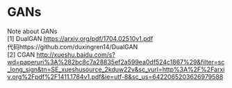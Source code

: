 # GANs
Note about GANs  
[1] DualGAN https://arxiv.org/pdf/1704.02510v1.pdf   
    代码https://github.com/duxingren14/DualGAN  
[2] CGAN http://xueshu.baidu.com/s?wd=paperuri%3A%282bc8c7a28835ef2a599ea0df524c1867%29&filter=sc_long_sign&tn=SE_xueshusource_2kduw22v&sc_vurl=http%3A%2F%2Farxiv.org%2Fpdf%2F1411.1784v1.pdf&ie=utf-8&sc_us=6422065203626979588
 

